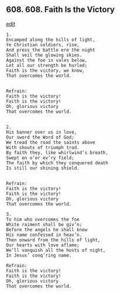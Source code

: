 
## 608.  608. Faith Is the Victory
[edit](https://docs.google.com/document/d/12fIhDKWTmEJXRz4zecRRiEwLu4eryNfq/edit?mode=html)






    1.
    Encamped along the hills of light,
    Ye Christian soldiers, rise,
    And press the battle ere the night
    Shall veil the glowing skies.
    Against the foe in vales below,
    Let all our strength be hurled;
    Faith is the victory, we know,
    That overcomes the world.


    Refrain:
    Faith is the victory!
    Faith is the victory!
    Oh, glorious victory
    That overcomes the world.


    2.
    His banner over us in love,
    Our sword the Word of God;
    We tread the road the saints above
    With shouts of triumph trod.
    By faith they, like whirlwind’s breath,
    Swept on o’er ev’ry field;
    The faith by which they conquered death
    Is still our shining shield.


    Refrain:
    Faith is the victory!
    Faith is the victory!
    Oh, glorious victory
    That overcomes the world.

    3.
    To him who overcomes the foe
    White raiment shall be giv’n;
    Before the angels he shall know
    His name confessed in heav’n.
    Then onward from the hills of light,
    Our hearts with love aflame;
    We’ll vanquish all the hosts of night,
    In Jesus’ conq’ring name.

    Refrain:
    Faith is the victory!
    Faith is the victory!
    Oh, glorious victory
    That overcomes the world.

